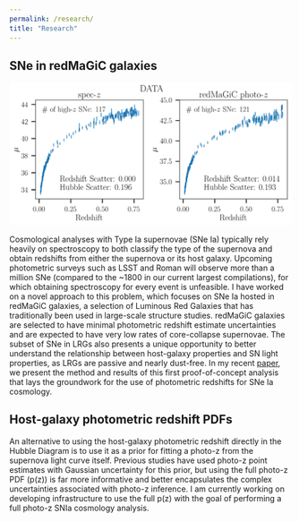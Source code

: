 ```yaml
---
permalink: /research/
title: "Research"
---
```


## SNe in redMaGiC galaxies
![image](/assets/images/HDs_data_beta2.png)

Cosmological analyses with Type Ia supernovae (SNe Ia) typically rely heavily on spectroscopy to both classify the type of the supernova and obtain redshifts from either the supernova or its host galaxy. Upcoming photometric surveys such as LSST and Roman will observe more than a million SNe (compared to the ~1800 in our current largest compilations), for which obtaining spectroscopy for every event is unfeasible. I have worked on a novel approach to this problem, which focuses on SNe Ia hosted in redMaGiC galaxies, a selection of Luminous Red Galaxies that has traditionally been used in large-scale structure studies. redMaGiC galaxies are selected to have minimal photometric redshift estimate uncertainties and are expected to have very low rates of core-collapse supernovae. The subset of SNe in LRGs also presents a unique opportunity to better understand the relationship between host-galaxy properties and SN light properties, as LRGs are passive and nearly dust-free. In my recent [paper](https://arxiv.org/abs/2202.10480), we present the method and results of this first proof-of-concept analysis that lays the groundwork for the use of photometric redshifts for SNe Ia cosmology.

## Host-galaxy photometric redshift PDFs

An alternative to using the host-galaxy photometric redshift directly in the Hubble Diagram is to use it as a prior for fitting a photo-z from the supernova light curve itself. Previous studies have used photo-z point estimates with Gaussian uncertainty for this prior, but using the full photo-z PDF (p(z)) is far more informative and better encapsulates the complex uncertainties associated with photo-z inference. I am currently working on developing infrastructure to use the full p(z) with the goal of performing a full photo-z SNIa cosmology analysis.
